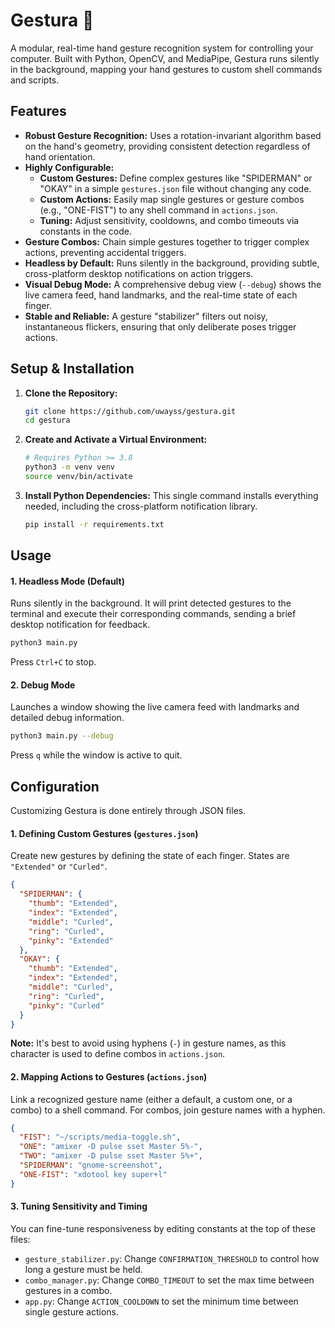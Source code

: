# Gestura 🤌

A modular, real-time hand gesture recognition system for controlling your computer. Built with Python, OpenCV, and MediaPipe, Gestura runs silently in the background, mapping your hand gestures to custom shell commands and scripts.

## Features

- **Robust Gesture Recognition:** Uses a rotation-invariant algorithm based on the hand's geometry, providing consistent detection regardless of hand orientation.
- **Highly Configurable:**
  - **Custom Gestures:** Define complex gestures like "SPIDERMAN" or "OKAY" in a simple `gestures.json` file without changing any code.
  - **Custom Actions:** Easily map single gestures or gesture combos (e.g., "ONE-FIST") to any shell command in `actions.json`.
  - **Tuning:** Adjust sensitivity, cooldowns, and combo timeouts via constants in the code.
- **Gesture Combos:** Chain simple gestures together to trigger complex actions, preventing accidental triggers.
- **Headless by Default:** Runs silently in the background, providing subtle, cross-platform desktop notifications on action triggers.
- **Visual Debug Mode:** A comprehensive debug view (`--debug`) shows the live camera feed, hand landmarks, and the real-time state of each finger.
- **Stable and Reliable:** A gesture "stabilizer" filters out noisy, instantaneous flickers, ensuring that only deliberate poses trigger actions.

## Setup & Installation

1.  **Clone the Repository:**

    ```bash
    git clone https://github.com/uwayss/gestura.git
    cd gestura
    ```

2.  **Create and Activate a Virtual Environment:**

    ```bash
    # Requires Python >= 3.8
    python3 -m venv venv
    source venv/bin/activate
    ```

3.  **Install Python Dependencies:**
    This single command installs everything needed, including the cross-platform notification library.
    ```bash
    pip install -r requirements.txt
    ```

## Usage

#### 1. Headless Mode (Default)

Runs silently in the background. It will print detected gestures to the terminal and execute their corresponding commands, sending a brief desktop notification for feedback.

```bash
python3 main.py
```

Press `Ctrl+C` to stop.

#### 2. Debug Mode

Launches a window showing the live camera feed with landmarks and detailed debug information.

```bash
python3 main.py --debug
```

Press `q` while the window is active to quit.

## Configuration

Customizing Gestura is done entirely through JSON files.

#### 1. Defining Custom Gestures (`gestures.json`)

Create new gestures by defining the state of each finger. States are `"Extended"` or `"Curled"`.

```json
{
  "SPIDERMAN": {
    "thumb": "Extended",
    "index": "Extended",
    "middle": "Curled",
    "ring": "Curled",
    "pinky": "Extended"
  },
  "OKAY": {
    "thumb": "Extended",
    "index": "Extended",
    "middle": "Curled",
    "ring": "Curled",
    "pinky": "Curled"
  }
}
```

**Note:** It's best to avoid using hyphens (`-`) in gesture names, as this character is used to define combos in `actions.json`.

#### 2. Mapping Actions to Gestures (`actions.json`)

Link a recognized gesture name (either a default, a custom one, or a combo) to a shell command. For combos, join gesture names with a hyphen.

```json
{
  "FIST": "~/scripts/media-toggle.sh",
  "ONE": "amixer -D pulse sset Master 5%-",
  "TWO": "amixer -D pulse sset Master 5%+",
  "SPIDERMAN": "gnome-screenshot",
  "ONE-FIST": "xdotool key super+l"
}
```

#### 3. Tuning Sensitivity and Timing

You can fine-tune responsiveness by editing constants at the top of these files:

- `gesture_stabilizer.py`: Change `CONFIRMATION_THRESHOLD` to control how long a gesture must be held.
- `combo_manager.py`: Change `COMBO_TIMEOUT` to set the max time between gestures in a combo.
- `app.py`: Change `ACTION_COOLDOWN` to set the minimum time between single gesture actions.
